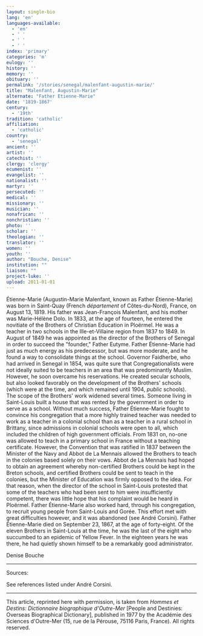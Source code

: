```yaml
---
layout: single-bio
lang: 'en'
languages-available:
  - 'en'
  - ' '
  - ' '
  - ' '
index: 'primary'
categories: 'm'
eulogy: ''
history: ''
memory: ''
obituary: ''
permalink: '/stories/senegal/malenfant-augustin-marie/'
title: "Malenfant, Augustin-Marie"
alternate: "Father Etienne-Marie"
date: '1819-1867'
century:
  - '19th'
tradition: 'catholic'
affiliation:
  - 'catholic'
country:
  - 'senegal'
ancient: ''
artist: ''
catechist: ''
clergy: 'clergy'
ecumenist: ''
evangelist: ''
nationalist: ''
martyr: ''
persecuted: ''
medical: ''
missionary: ''
musician: ''
nonafrican: ''
nonchristian: ''
photo: ''
scholar: ''
theologian: ''
translator: ''
women: ''
youth: ''
author: "Bouche, Denise"
institution: ""
liaison: ""
project-luke: ''
upload: 2011-01-01
---
```




Étienne-Marie (Augustin-Marie Malenfant, known as Father Étienne-Marie) was born in Saint-Quay (French *département* of Côtes-du-Nord), France, on August 13, 1819. His father was Jean-François Malenfant, and his mother was Marie-Hélène Dolo. In 1833, at the age of fourteen, he entered the novitiate of the Brothers of Christian Education in Ploërmel. He was a teacher in two schools in the Ille-et-Villaine region from 1837 to 1849. In August of 1849 he was appointed as the director of the Brothers of Senegal in order to succeed the "founder," Father Eutyme. Father Étienne-Marie had just as much energy as his predecessor, but was more moderate, and he found a way to consolidate things at the school. Governor Faidherbe, who had arrived in Senegal in 1854, was quite sure that Congregationalists were not ideally suited to be teachers in an area that was predominantly Muslim. However, he soon overcame his reservations. He created secular schools, but also looked favorably on the development of the Brothers' schools (which were at the time, and which remained until 1904, *public* schools). The scope of the Brothers' work widened several times. Someone living in Saint-Louis built a house that was rented by the government in order to serve as a school. Without much success, Father Étienne-Marie fought to convince his congregation that a more highly trained teacher was needed to work as a teacher in a colonial school than as a teacher in a rural school in Brittany, since admissions in colonial schools were open to all, which included the children of high government officials. From 1831 on, no-one was allowed to teach in a primary school in France without a teaching certificate. However, the Convention that was ratified in 1837 between the Minister of the Navy and Abbot de La Mennais allowed the Brothers to teach in the colonies based solely on their vows. Abbot de La Mennais had hoped to obtain an agreement whereby non-certified Brothers could be kept in the Breton schools, and certified Brothers could be sent to teach in the colonies, but the Minister of Education was firmly opposed to the idea. For that reason, when the director of the school in Saint-Louis protested that some of the teachers who had been sent to him were insufficiently competent, there was little hope that his complaint would be heard in Ploërmel. Father Étienne-Marie also worked hard, through his congregation, to recruit young people from Saint-Louis and Gorée. This effort met with great difficulties however, and it was abandoned (see André Corsini). Father Étienne-Marie died on September 23, 1867, at the age of forty-eight. Of the eleven Brothers in Saint-Louis at the time, he was the last of the eight who succumbed to an epidemic of Yellow Fever. In the eighteen years he was there, he had quietly shown himself to be a remarkably good administrator.

Denise Bouche

---

Sources:

See references listed under André Corsini.

---

This article, reprinted here with permission, is taken from *Hommes et Destins: Dictionnaire biographique d'Outre-Mer* [People and Destinies: Overseas Biographical Dictionary], published in 1977 by the Académie des Sciences d'Outre-Mer (15, rue de la Pérouse, 75116 Paris, France). All rights reserved.
